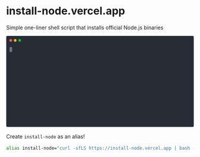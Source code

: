 # install-node.vercel.app

Simple one-liner shell script that installs official Node.js binaries

<img src="./demo/install-node.svg" width="640" alt="Demo" />

Create `install-node` as an alias!

```bash
alias install-node="curl -sfLS https://install-node.vercel.app | bash -s --"
```
